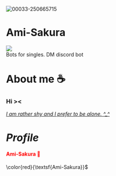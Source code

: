 ![00033-250665715](https://github.com/zedl3all/Ami-Sakura/assets/72595491/f1bc54b4-fdd0-4ac4-904a-9d67db02281c)

# Ami-Sakura 
![](https://img.shields.io/badge/Discord-7289DA?style=for-the-badge&logo=discord&logoColor=white)<br> 
Bots for singles. DM discord bot
# About me ☕️
<h3><strong> Hi >< </strong> <br></h3>
<i> <ins> I am rather shy and I prefer to be alone. ^_^ </ins> </i>
<i><h1> Profile </h1></i>
<h4 style="color:red;">Ami-Sakura 🌸<br></h4>
\color{red}{\textsf{Ami-Sakura}}$	
